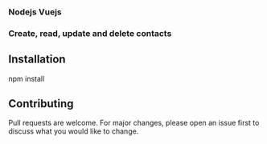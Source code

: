 
### Nodejs Vuejs
### Create, read, update and delete contacts

## Installation
npm install

## Contributing
Pull requests are welcome. For major changes, please open an issue first to discuss what you would like to change.
